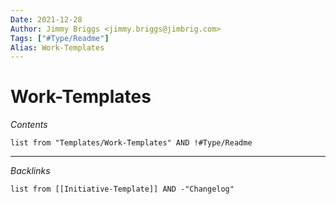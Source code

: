 ```yaml
---
Date: 2021-12-28
Author: Jimmy Briggs <jimmy.briggs@jimbrig.com>
Tags: ["#Type/Readme"]
Alias: Work-Templates
---
```


# Work-Templates

*Contents*

```dataview
list from "Templates/Work-Templates" AND !#Type/Readme
```

***

*Backlinks*

```dataview
list from [[Initiative-Template]] AND -"Changelog"
```